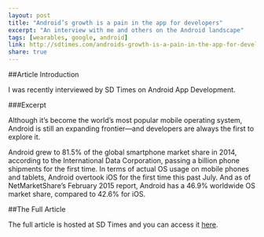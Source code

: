 ```yaml
---
layout: post
title: "Android’s growth is a pain in the app for developers"
excerpt: "An interview with me and others on the Android landscape"
tags: [wearables, google, android]
link: http://sdtimes.com/androids-growth-is-a-pain-in-the-app-for-developers/ 
share: true
---
```

##Article Introduction

I was recently interviewed by SD Times on Android App Development. 

###Excerpt 

Although it’s become the world’s most popular mobile operating system, Android is still an expanding frontier—and developers are always the first to explore it.

Android grew to 81.5% of the global smartphone market share in 2014, according to the International Data Corporation, passing a billion phone shipments for the first time. In terms of actual OS usage on mobile phones and tablets, Android overtook iOS for the first time this past July. And as of NetMarketShare’s February 2015 report, Android has a 46.9% worldwide OS market share, compared to 42.6% for iOS.

##The Full Article

The full article is hosted at SD Times and you can access it [here](http://sdtimes.com/androids-growth-is-a-pain-in-the-app-for-developers/).
